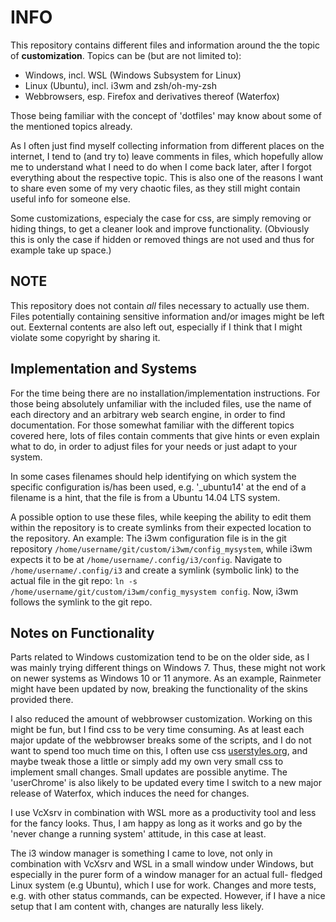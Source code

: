 INFO
====

This repository contains different files and information around the
the topic of **customization**.
Topics can be (but are not limited to):
  * Windows, incl. WSL (Windows Subsystem for Linux)
  * Linux (Ubuntu), incl. i3wm and zsh/oh-my-zsh
  * Webbrowsers, esp. Firefox and derivatives thereof (Waterfox)

Those being familiar with the concept of 'dotfiles' may know about
some of the mentioned topics already.

As I often just find myself collecting information from different
places on the internet, I tend to (and try to) leave comments in
files, which hopefully allow me to understand what I need to do when
I come back  later, after I forgot everything about the respective
topic. This is also one of the reasons I want to share even some of
my very chaotic files, as they still might contain useful info for
someone else.

Some customizations, especialy the case for css, are simply removing
or hiding things, to get a cleaner look and improve functionality.
(Obviously this is only the case if hidden or removed things are not
used and thus for example take up space.)


## NOTE
This repository does not contain *all* files necessary to actually
use them. Files potentially containing sensitive information and/or
images might be left out. Eexternal contents are also left out,
especially if I think that I might violate some copyright by sharing
it.


Implementation and Systems
--------------------------

For the time being there are no installation/implementation
instructions. For those being absolutely unfamiliar with the included
files, use the name of each directory and an arbitrary web search
engine, in order to find documentation.
For those somewhat familiar with the different topics covered here,
lots of files contain comments that give hints or even explain what
to do, in order to adjust files for your needs or just adapt to your
system.

In some cases filenames should help identifying on which system the
specific configuration is/has been used, e.g. '_ubuntu14' at the end
of a filename is a hint, that the file is from a Ubuntu 14.04 LTS
system.

A possible option to use these files, while keeping the ability to
edit them within the repository is to create symlinks from their
expected location to the repository.
An example:
The i3wm configuration file is in the git repository
`/home/username/git/custom/i3wm/config_mysystem`, while i3wm expects
it to be at `/home/username/.config/i3/config`.
Navigate to `/home/username/.config/i3` and create a symlink
(symbolic link) to the actual file in the git repo:
`ln -s /home/username/git/custom/i3wm/config_mysystem config`.
Now, i3wm follows the symlink to the git repo.


Notes on Functionality
---------------------- 

Parts related to Windows customization tend to be on the older side,
as I was mainly trying different things on Windows 7. Thus, these
might not work on newer systems as Windows 10 or 11 anymore.
As an example, Rainmeter might have been updated by now, breaking the
functionality of the skins provided there.

I also reduced the amount of webbrowser customization. Working on
this might be fun, but I find css to be very time consuming. As at
least each major update of the webbrowser breaks some of the scripts,
and I do not want to spend too much time on this, I often use css
[userstyles.org](https://userstyles.org/), and maybe tweak those a
little or simply add my own very small css to implement small
changes. Small updates are possible anytime.
The 'userChrome' is also likely to be updated every time I switch to
a new major release of Waterfox, which induces the need for changes.

I use VcXsrv in combination with WSL more as a productivity tool and
less for the fancy looks. Thus, I am happy as long as it works and go
by the 'never change a running system' attitude, in this case at
least.

The i3 window manager is something I came to love, not only in
combination with VcXsrv and WSL in a small window under Windows, but
especially in the purer form of a window manager for an actual full-
fledged Linux system (e.g Ubuntu), which I use for work.
Changes and more tests, e.g. with other status commands, can be
expected. However, if I have a nice setup that I am content with,
changes are naturally less likely.

